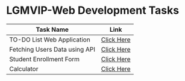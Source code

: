 # LGMVIP-Web Development Tasks

| Task Name | Link |
|---|---|
| TO-DO List Web Application | [Click Here](https://todotask014.netlify.app) |
| Fetching Users Data using API | [Click Here](https://user-cms.netlify.app/) |
| Student Enrollment Form | [Click Here](https://enrollstudent.netlify.app/) |
| Calculator | [Click Here](https://calculator-durgesh.netlify.app/) |
